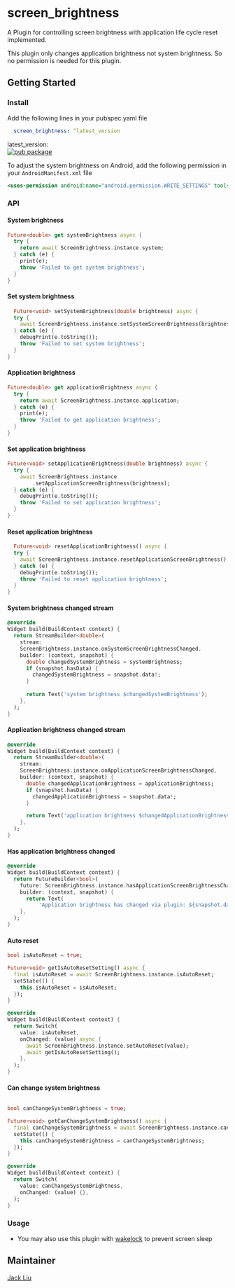 # screen_brightness

A Plugin for controlling screen brightness with application life cycle reset implemented.

This plugin only changes application brightness not system brightness. So no permission is needed for this plugin.

## Getting Started
### Install
Add the following lines in your pubspec.yaml file

```yaml
  screen_brightness: ^latest_version
```

latest_version:\
[![pub package](https://img.shields.io/pub/v/screen_brightness.svg)](https://pub.dartlang.org/packages/screen_brightness)

To adjust the system brightness on Android, add the following permission in your `AndroidManifest.xml` file
```xml
<uses-permission android:name="android.permission.WRITE_SETTINGS" tools:ignore="ProtectedPermissions"/>
```

### API
#### System brightness
```dart
Future<double> get systemBrightness async {
  try {
    return await ScreenBrightness.instance.system;
  } catch (e) {
    print(e);
    throw 'Failed to get system brightness';
  }
}
```
#### Set system brightness
```dart
  Future<void> setSystemBrightness(double brightness) async {
  try {
    await ScreenBrightness.instance.setSystemScreenBrightness(brightness);
  } catch (e) {
    debugPrint(e.toString());
    throw 'Failed to set system brightness';
  }
}
```
#### Application brightness
```dart
Future<double> get applicationBrightness async {
  try {
    return await ScreenBrightness.instance.application;
  } catch (e) {
    print(e);
    throw 'Failed to get application brightness';
  }
}
```
#### Set application brightness
```dart
Future<void> setApplicationBrightness(double brightness) async {
  try {
    await ScreenBrightness.instance
        .setApplicationScreenBrightness(brightness);
  } catch (e) {
    debugPrint(e.toString());
    throw 'Failed to set application brightness';
  }
}
```
#### Reset application brightness
```dart
  Future<void> resetApplicationBrightness() async {
  try {
    await ScreenBrightness.instance.resetApplicationScreenBrightness();
  } catch (e) {
    debugPrint(e.toString());
    throw 'Failed to reset application brightness';
  }
}
```
#### System brightness changed stream
```dart
@override
Widget build(BuildContext context) {
  return StreamBuilder<double>(
    stream:
    ScreenBrightness.instance.onSystemScreenBrightnessChanged,
    builder: (context, snapshot) {
      double changedSystemBrightness = systemBrightness;
      if (snapshot.hasData) {
        changedSystemBrightness = snapshot.data!;
      }
      
      return Text('system brightness $changedSystemBrightness');
    },
  );
}
```
#### Application brightness changed stream
```dart
@override
Widget build(BuildContext context) {
  return StreamBuilder<double>(
    stream:
    ScreenBrightness.instance.onApplicationScreenBrightnessChanged,
    builder: (context, snapshot) {
      double changedApplicationBrightness = applicationBrightness;
      if (snapshot.hasData) {
        changedApplicationBrightness = snapshot.data!;
      }

      return Text('application brightness $changedApplicationBrightness');
    },
  );
}
```
#### Has application brightness changed
```dart
@override
Widget build(BuildContext context) {
  return FutureBuilder<bool>(
    future: ScreenBrightness.instance.hasApplicationScreenBrightnessChanged,
    builder: (context, snapshot) {
      return Text(
          'Application brightness has changed via plugin: ${snapshot.data}');
    },
  );
}
```

#### Auto reset
```dart
bool isAutoReset = true;

Future<void> getIsAutoResetSetting() async {
  final isAutoReset = await ScreenBrightness.instance.isAutoReset;
  setState(() {
    this.isAutoReset = isAutoReset;
  });
}

@override
Widget build(BuildContext context) {
  return Switch(
    value: isAutoReset,
    onChanged: (value) async {
      await ScreenBrightness.instance.setAutoReset(value);
      await getIsAutoResetSetting();
    },
  );
}
```

#### Can change system brightness
```dart

bool canChangeSystemBrightness = true;

Future<void> getCanChangeSystemBrightness() async {
  final canChangeSystemBrightness = await ScreenBrightness.instance.canChangeSystemBrightness;
  setState(() {
    this.canChangeSystemBrightness = canChangeSystemBrightness;
  });
}

@override
Widget build(BuildContext context) {
  return Switch(
    value: canChangeSystemBrightness,
    onChanged: (value) {},
  );
}
```

### Usage

* You may also use this plugin with [wakelock](https://pub.dev/packages/wakelock) to prevent screen sleep

## Maintainer

[Jack Liu](https://github.com/aaassseee)